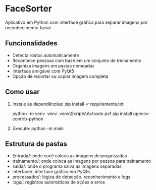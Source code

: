 # FaceSorter

Aplicativo em Python com interface gráfica para separar imagens por reconhecimento facial.

## Funcionalidades
- Detecta rostos automaticamente
- Reconhece pessoas com base em um conjunto de treinamento
- Organiza imagens em pastas nomeadas
- Interface amigável com PyQt5
- Opção de recortar ou copiar imagem completa

## Como usar
1. Instale as dependências:
   pip install -r requirements.txt

   python -m venv .venv
   .venv\Scripts\Activate.ps1
   pip install opencv-contrib-python


2. Execute:
   python -m main

## Estrutura de pastas
- Entrada/: onde você coloca as imagens desorganizadas
- treinamento/: onde coloca as imagens por pessoa para treinamento
- saida/: onde o programa salva as imagens separadas
- interface/: interface gráfica em PyQt5
- processador/: lógica de detecção, reconhecimento e logs
- logs/: registros automáticos de ações e erros
